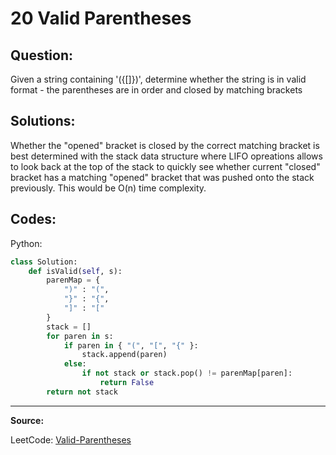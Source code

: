 20 Valid Parentheses
====================

Question:
---------

Given a string containing '({[]})', determine whether the string is in valid
format - the parentheses are in order and closed by matching brackets

Solutions:
---------

Whether the "opened" bracket is closed by the correct matching bracket is best
determined with the stack data structure where LIFO opreations allows to look
back at the top of the stack to quickly see whether current "closed" bracket
has a matching "opened" bracket that was pushed onto the stack previously. This
would be O(n) time complexity.

Codes:
------

Python:

```python
class Solution:
    def isValid(self, s):
        parenMap = {
            ")" : "(",
            "}" : "{",
            "]" : "["
        }
        stack = []
        for paren in s:
            if paren in { "(", "[", "{" }:
                stack.append(paren)
            else:
                if not stack or stack.pop() != parenMap[paren]:
                    return False
        return not stack
```

---

**Source:**

LeetCode: [Valid-Parentheses](https://leetcode.com/problems/valid-parentheses/)
